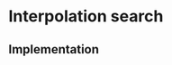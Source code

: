 # Interpolation search

## Implementation

<script src="https://gist.github.com/ChunMinChang/ab8650e04f467a8b4f38da807a0d5797.js?file=interpolation_search.cpp"></script>
